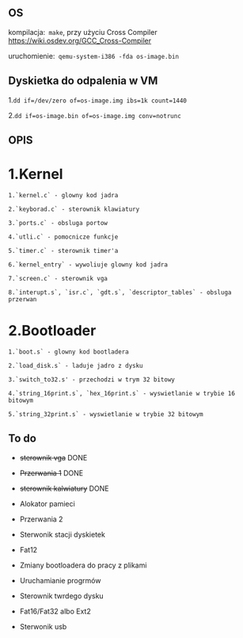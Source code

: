 ## OS 

kompilacja:` make`, przy użyciu Cross Compiler https://wiki.osdev.org/GCC_Cross-Compiler

uruchomienie:` qemu-system-i386 -fda os-image.bin`

## Dyskietka do odpalenia w VM
1.`dd if=/dev/zero of=os-image.img ibs=1k count=1440`

2.`dd if=os-image.bin of=os-image.img conv=notrunc`

## OPIS

#  1.Kernel

    1.`kernel.c` - glowny kod jadra

    2.`keyborad.c` - sterownik klawiatury

    3.`ports.c` - obsluga portow

    4.`utli.c` - pomocnicze funkcje

    5.`timer.c` - sterownik timer'a

    6.`kernel_entry` - wywoliuje glowny kod jadra

    7.`screen.c` - sterownik vga

    8.`interupt.s`, `isr.c`, `gdt.s`, `descriptor_tables` - obsluga przerwan

# 2.Bootloader

    1.`boot.s` - glowny kod bootladera

    2.`load_disk.s` - laduje jadro z dysku

    3.`switch_to32.s' - przechodzi w trym 32 bitowy

    4.`string_16print.s`, `hex_16print.s` - wyswietlanie w trybie 16 bitowym

    5.`string_32print.s` - wyswietlanie w trybie 32 bitowym

## To do

  - ~~sterownik vga~~ DONE
  - ~~Przerwania 1~~ DONE
  - ~~sterownik kalwiatury~~ DONE

  - Alokator pamieci
  - Przerwania 2
  - Sterwonik stacji dyskietek
  - Fat12
  - Zmiany bootloadera do pracy z plikami 
  - Uruchamianie progrmów

  - Sterownik twrdego dysku
  - Fat16/Fat32 albo Ext2
  - Sterwonik usb

